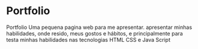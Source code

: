 # Portfolio
Portfolio Uma pequena pagina web para me apresentar. apresentar minhas habilidades, onde resido, meus gostos e hábitos, e principalmente para testa minhas habilidades nas tecnologias HTML CSS e Java Script
